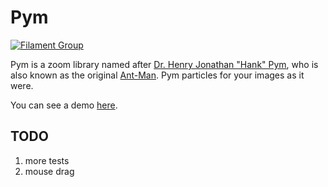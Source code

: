 # Pym

[![Filament Group](http://filamentgroup.com/images/fg-logo-positive-sm-crop.png) ](http://www.filamentgroup.com/)

Pym is a zoom library named after [Dr. Henry Jonathan "Hank" Pym](http://en.wikipedia.org/wiki/Henry_Pym), who is also known as the original [Ant-Man](http://en.wikipedia.org/wiki/Ant-Man#Hank_Pym). Pym particles for your images as it were.

You can see a demo [here](https://filamentgroup.github.io/pym/demo).

<!-- ![Build status](https://api.travis-ci.org/filamentgroup/pym.svg) -->

## TODO

1. more tests
2. mouse drag
